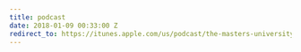 ```yaml
---
title: podcast
date: 2018-01-09 00:33:00 Z
redirect_to: https://itunes.apple.com/us/podcast/the-masters-university-chapel/id1276713378?mt=2#
---
```


